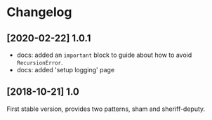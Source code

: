 # Changelog

## [2020-02-22] 1.0.1
- docs: added an `important` block to guide about how to avoid `RecursionError`. 
- docs: added 'setup logging' page

## [2018-10-21] 1.0
First stable version, provides two patterns, sham and sheriff-deputy.